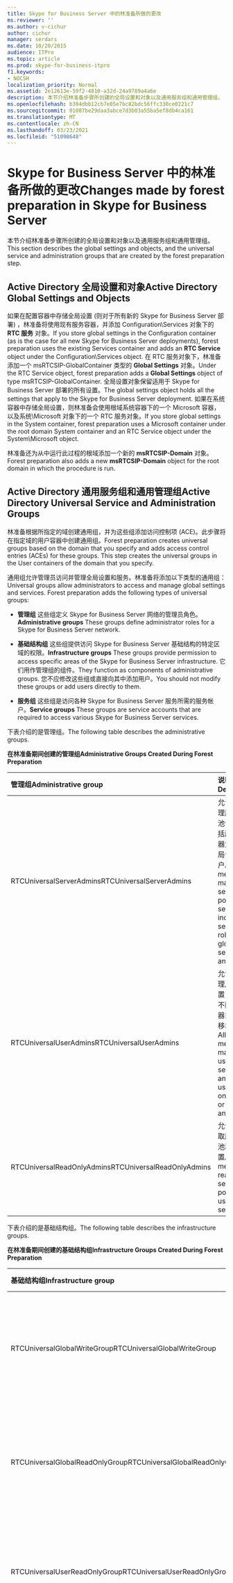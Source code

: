 ```yaml
---
title: Skype for Business Server 中的林准备所做的更改
ms.reviewer: ''
ms.author: v-cichur
author: cichur
manager: serdars
ms.date: 10/20/2015
audience: ITPro
ms.topic: article
ms.prod: skype-for-business-itpro
f1.keywords:
- NOCSH
localization_priority: Normal
ms.assetid: 2e12613e-59f2-4810-a32d-24a9789a4a6e
description: 本节介绍林准备步骤所创建的全局设置和对象以及通用服务组和通用管理组。
ms.openlocfilehash: b304dbb12cb7e05e7bc82bdc56ffc330ce0221c7
ms.sourcegitcommit: 01087be29daa3abce7d3b03a55ba5ef8db4ca161
ms.translationtype: MT
ms.contentlocale: zh-CN
ms.lasthandoff: 03/23/2021
ms.locfileid: "51098648"
---
```

# <a name="changes-made-by-forest-preparation-in-skype-for-business-server"></a><span data-ttu-id="83019-103">Skype for Business Server 中的林准备所做的更改</span><span class="sxs-lookup"><span data-stu-id="83019-103">Changes made by forest preparation in Skype for Business Server</span></span>

<span data-ttu-id="83019-104">本节介绍林准备步骤所创建的全局设置和对象以及通用服务组和通用管理组。</span><span class="sxs-lookup"><span data-stu-id="83019-104">This section describes the global settings and objects, and the universal service and administration groups that are created by the forest preparation step.</span></span>

## <a name="active-directory-global-settings-and-objects"></a><span data-ttu-id="83019-105">Active Directory 全局设置和对象</span><span class="sxs-lookup"><span data-stu-id="83019-105">Active Directory Global Settings and Objects</span></span>

<span data-ttu-id="83019-106">如果在配置容器中存储全局设置 (则对于所有新的 Skype for Business Server 部署) ，林准备将使用现有服务容器，并添加 Configuration\Services 对象下的 **RTC 服务** 对象。</span><span class="sxs-lookup"><span data-stu-id="83019-106">If you store global settings in the Configuration container (as is the case for all new Skype for Business Server deployments), forest preparation uses the existing Services container and adds an **RTC Service** object under the Configuration\Services object.</span></span> <span data-ttu-id="83019-107">在 RTC 服务对象下，林准备添加一个 msRTCSIP-GlobalContainer 类型的 **Global Settings** 对象。</span><span class="sxs-lookup"><span data-stu-id="83019-107">Under the RTC Service object, forest preparation adds a **Global Settings** object of type msRTCSIP-GlobalContainer.</span></span> <span data-ttu-id="83019-108">全局设置对象保留适用于 Skype for Business Server 部署的所有设置。</span><span class="sxs-lookup"><span data-stu-id="83019-108">The global settings object holds all the settings that apply to the Skype for Business Server deployment.</span></span> <span data-ttu-id="83019-109">如果在系统容器中存储全局设置，则林准备会使用根域系统容器下的一个 Microsoft 容器，以及系统\Microsoft 对象下的一个 RTC 服务对象。</span><span class="sxs-lookup"><span data-stu-id="83019-109">If you store global settings in the System container, forest preparation uses a Microsoft container under the root domain System container and an RTC Service object under the System\Microsoft object.</span></span>

<span data-ttu-id="83019-110">林准备还为从中运行此过程的根域添加一个新的 **msRTCSIP-Domain** 对象。</span><span class="sxs-lookup"><span data-stu-id="83019-110">Forest preparation also adds a new **msRTCSIP-Domain** object for the root domain in which the procedure is run.</span></span>

## <a name="active-directory-universal-service-and-administration-groups"></a><span data-ttu-id="83019-111">Active Directory 通用服务组和通用管理组</span><span class="sxs-lookup"><span data-stu-id="83019-111">Active Directory Universal Service and Administration Groups</span></span>

<span data-ttu-id="83019-p102">林准备根据所指定的域创建通用组，并为这些组添加访问控制项 (ACE)。此步骤将在指定域的用户容器中创建通用组。</span><span class="sxs-lookup"><span data-stu-id="83019-p102">Forest preparation creates universal groups based on the domain that you specify and adds access control entries (ACEs) for these groups. This step creates the universal groups in the User containers of the domain that you specify.</span></span>

<span data-ttu-id="83019-p103">通用组允许管理员访问并管理全局设置和服务。林准备将添加以下类型的通用组：</span><span class="sxs-lookup"><span data-stu-id="83019-p103">Universal groups allow administrators to access and manage global settings and services. Forest preparation adds the following types of universal groups:</span></span>

- <span data-ttu-id="83019-116">**管理组** 这些组定义 Skype for Business Server 网络的管理员角色。</span><span class="sxs-lookup"><span data-stu-id="83019-116">**Administrative groups** These groups define administrator roles for a Skype for Business Server network.</span></span>

- <span data-ttu-id="83019-117">**基础结构组** 这些组提供访问 Skype for Business Server 基础结构的特定区域的权限。</span><span class="sxs-lookup"><span data-stu-id="83019-117">**Infrastructure groups** These groups provide permission to access specific areas of the Skype for Business Server infrastructure.</span></span> <span data-ttu-id="83019-118">它们用作管理组的组件。</span><span class="sxs-lookup"><span data-stu-id="83019-118">They function as components of administrative groups.</span></span> <span data-ttu-id="83019-119">您不应修改这些组或直接向其中添加用户。</span><span class="sxs-lookup"><span data-stu-id="83019-119">You should not modify these groups or add users directly to them.</span></span>

- <span data-ttu-id="83019-120">**服务组** 这些组是访问各种 Skype for Business Server 服务所需的服务帐户。</span><span class="sxs-lookup"><span data-stu-id="83019-120">**Service groups** These groups are service accounts that are required to access various Skype for Business Server services.</span></span>

<span data-ttu-id="83019-121">下表介绍的是管理组。</span><span class="sxs-lookup"><span data-stu-id="83019-121">The following table describes the administrative groups.</span></span>

<span data-ttu-id="83019-122">**在林准备期间创建的管理组**</span><span class="sxs-lookup"><span data-stu-id="83019-122">**Administrative Groups Created During Forest Preparation**</span></span>

|<span data-ttu-id="83019-123">**管理组**</span><span class="sxs-lookup"><span data-stu-id="83019-123">**Administrative group**</span></span>|<span data-ttu-id="83019-124">**说明**</span><span class="sxs-lookup"><span data-stu-id="83019-124">**Description**</span></span>|
|:-----|:-----|
|<span data-ttu-id="83019-125">RTCUniversalServerAdmins</span><span class="sxs-lookup"><span data-stu-id="83019-125">RTCUniversalServerAdmins</span></span>  <br/> |<span data-ttu-id="83019-126">允许成员管理服务器和池设置，包括所有服务器角色、全局设置和用户。</span><span class="sxs-lookup"><span data-stu-id="83019-126">Allows members to manage server and pool settings, including all server roles, global settings, and users.</span></span>  <br/> |
|<span data-ttu-id="83019-127">RTCUniversalUserAdmins</span><span class="sxs-lookup"><span data-stu-id="83019-127">RTCUniversalUserAdmins</span></span>  <br/> |<span data-ttu-id="83019-128">允许成员管理用户设置，以及在不同的服务器或池之间移动用户。</span><span class="sxs-lookup"><span data-stu-id="83019-128">Allows members to manage user settings and move users from one server or pool to another.</span></span>  <br/> |
|<span data-ttu-id="83019-129">RTCUniversalReadOnlyAdmins</span><span class="sxs-lookup"><span data-stu-id="83019-129">RTCUniversalReadOnlyAdmins</span></span>  <br/> |<span data-ttu-id="83019-130">允许成员读取服务器、池和用户设置。</span><span class="sxs-lookup"><span data-stu-id="83019-130">Allows members to read server, pool, and user settings.</span></span>  <br/> |

<span data-ttu-id="83019-131">下表介绍的是基础结构组。</span><span class="sxs-lookup"><span data-stu-id="83019-131">The following table describes the infrastructure groups.</span></span>

<span data-ttu-id="83019-132">**在林准备期间创建的基础结构组**</span><span class="sxs-lookup"><span data-stu-id="83019-132">**Infrastructure Groups Created During Forest Preparation**</span></span>

|<span data-ttu-id="83019-133">**基础结构组**</span><span class="sxs-lookup"><span data-stu-id="83019-133">**Infrastructure group**</span></span>|<span data-ttu-id="83019-134">**说明**</span><span class="sxs-lookup"><span data-stu-id="83019-134">**Description**</span></span>|
|:-----|:-----|
|<span data-ttu-id="83019-135">RTCUniversalGlobalWriteGroup</span><span class="sxs-lookup"><span data-stu-id="83019-135">RTCUniversalGlobalWriteGroup</span></span>  <br/> |<span data-ttu-id="83019-136">授予对 Skype for Business Server 的全局设置对象的写入访问权限。</span><span class="sxs-lookup"><span data-stu-id="83019-136">Grants write access to global setting objects for Skype for Business Server.</span></span>  <br/> |
|<span data-ttu-id="83019-137">RTCUniversalGlobalReadOnlyGroup</span><span class="sxs-lookup"><span data-stu-id="83019-137">RTCUniversalGlobalReadOnlyGroup</span></span>  <br/> |<span data-ttu-id="83019-138">授予对 Skype for Business Server 的全局设置对象的只读访问权限。</span><span class="sxs-lookup"><span data-stu-id="83019-138">Grants read-only access to global setting objects for Skype for Business Server.</span></span>  <br/> |
|<span data-ttu-id="83019-139">RTCUniversalUserReadOnlyGroup</span><span class="sxs-lookup"><span data-stu-id="83019-139">RTCUniversalUserReadOnlyGroup</span></span>  <br/> |<span data-ttu-id="83019-140">授予对 Skype for Business Server 用户设置的只读访问权限。</span><span class="sxs-lookup"><span data-stu-id="83019-140">Grants read-only access to Skype for Business Server user settings.</span></span>  <br/> |
|<span data-ttu-id="83019-141">RTCUniversalServerReadOnlyGroup</span><span class="sxs-lookup"><span data-stu-id="83019-141">RTCUniversalServerReadOnlyGroup</span></span>  <br/> |<span data-ttu-id="83019-142">授予对 Skype for Business Server 设置的只读访问权限。</span><span class="sxs-lookup"><span data-stu-id="83019-142">Grants read-only access to Skype for Business Server settings.</span></span> <span data-ttu-id="83019-143">此组没有对池级别设置的访问权限，只有对单个服务器专用设置的访问权限。</span><span class="sxs-lookup"><span data-stu-id="83019-143">This group does not have access to pool level settings, only to settings specific to an individual server.</span></span>  <br/> |
|<span data-ttu-id="83019-144">RTCUniversalSBATechnicians</span><span class="sxs-lookup"><span data-stu-id="83019-144">RTCUniversalSBATechnicians</span></span>  <br/> |<span data-ttu-id="83019-145">授予对 Skype for Business Server 配置的只读访问权限，在安装期间管理员组位于 survivable Branch 设备的本地服务器中。</span><span class="sxs-lookup"><span data-stu-id="83019-145">Grants read-only access to Skype for Business Server configuration and are placed in the Local Administrators group of the survivable branch appliances during installation.</span></span>  <br/> |

<span data-ttu-id="83019-146">下表介绍的是服务组。</span><span class="sxs-lookup"><span data-stu-id="83019-146">The following table describes the service groups.</span></span>

<span data-ttu-id="83019-147">**林准备期间创建的服务组**</span><span class="sxs-lookup"><span data-stu-id="83019-147">**Service Groups Created During Forest Preparation**</span></span>

|<span data-ttu-id="83019-148">**服务组**</span><span class="sxs-lookup"><span data-stu-id="83019-148">**Service group**</span></span>|<span data-ttu-id="83019-149">**说明**</span><span class="sxs-lookup"><span data-stu-id="83019-149">**Description**</span></span>|
|:-----|:-----|
|<span data-ttu-id="83019-150">RTCHSUniversalServices</span><span class="sxs-lookup"><span data-stu-id="83019-150">RTCHSUniversalServices</span></span>  <br/> |<span data-ttu-id="83019-151">包括用于运行前端服务器和 Standard Edition Server 的服务帐户。</span><span class="sxs-lookup"><span data-stu-id="83019-151">Includes service accounts used to run Front End Server and Standard Edition servers.</span></span> <span data-ttu-id="83019-152">此组允许服务器对 Skype for Business Server 全局设置和 Active Directory 用户对象进行读/写访问。</span><span class="sxs-lookup"><span data-stu-id="83019-152">This group allows servers read/write access to Skype for Business Server global settings and Active Directory user objects.</span></span>  <br/> |
|<span data-ttu-id="83019-153">RTCComponentUniversalServices</span><span class="sxs-lookup"><span data-stu-id="83019-153">RTCComponentUniversalServices</span></span>  <br/> |<span data-ttu-id="83019-154">包括用于运行 A/V 会议服务器、Web 服务、中介服务器、存档服务器和监控服务器的服务帐户。</span><span class="sxs-lookup"><span data-stu-id="83019-154">Includes service accounts used to run A/V Conferencing Servers, Web Services, Mediation Server, Archiving Server, and Monitoring Server.</span></span>  <br/> |
|<span data-ttu-id="83019-155">RTCProxyUniversalServices</span><span class="sxs-lookup"><span data-stu-id="83019-155">RTCProxyUniversalServices</span></span>  <br/> |<span data-ttu-id="83019-156">包括用于运行 Skype for Business Server 边缘服务器的服务帐户。</span><span class="sxs-lookup"><span data-stu-id="83019-156">Includes service accounts used to run Skype for Business Server Edge Servers.</span></span>  <br/> |
|<span data-ttu-id="83019-157">RTCUniversalConfigReplicator</span><span class="sxs-lookup"><span data-stu-id="83019-157">RTCUniversalConfigReplicator</span></span>  <br/> |<span data-ttu-id="83019-158">包括可以参与 Skype for Business Server 中央管理存储复制的服务器。</span><span class="sxs-lookup"><span data-stu-id="83019-158">Includes servers that can participate in Skype for Business Server Central Management store replication.</span></span>  <br/> |
|<span data-ttu-id="83019-159">RTCSBAUniversalServices</span><span class="sxs-lookup"><span data-stu-id="83019-159">RTCSBAUniversalServices</span></span>  <br/> |<span data-ttu-id="83019-160">授予对 Skype for Business Server 设置的只读访问权限，但允许配置 Survivable Branch Server 和 Survivable Branch Appliance 部署。</span><span class="sxs-lookup"><span data-stu-id="83019-160">Grants read-only access to Skype for Business Server settings, but allows for configuration for the installation of a survivable branch server and survivable branch appliance deployment.</span></span>  <br/> |

<span data-ttu-id="83019-161">然后，林准备将服务组和管理组添加到适当的基础结构组，具体如下：</span><span class="sxs-lookup"><span data-stu-id="83019-161">Forest preparation then adds service and administration groups to the appropriate infrastructure groups, as follows:</span></span>

- <span data-ttu-id="83019-162">将 RTCUniversalServerAdmins 添加到 RTCUniversalGlobalReadOnlyGroup、RTCUniversalGlobalWriteGroup、RTCUniversalServerReadOnlyGroup 和 RTCUniversalUserReadOnlyGroup 中。</span><span class="sxs-lookup"><span data-stu-id="83019-162">RTCUniversalServerAdmins is added to RTCUniversalGlobalReadOnlyGroup, RTCUniversalGlobalWriteGroup, RTCUniversalServerReadOnlyGroup, and RTCUniversalUserReadOnlyGroup.</span></span>

- <span data-ttu-id="83019-163">RTCUniversalUserAdmins 被添加为 RTCUniversalGlobalReadOnlyGroup、RTCUniversalServerReadOnlyGroup 和 RTCUniversalUserReadOnlyGroup 的成员。</span><span class="sxs-lookup"><span data-stu-id="83019-163">RTCUniversalUserAdmins is added as a member of RTCUniversalGlobalReadOnlyGroup, RTCUniversalServerReadOnlyGroup, and RTCUniversalUserReadOnlyGroup.</span></span>

- <span data-ttu-id="83019-164">RTCHSUniversalServices、RTCComponentUniversalServices 和 RTCUniversalReadOnlyAdmins 添加为 RTCUniversalGlobalReadOnlyGroup、RTCUniversalServerReadOnlyGroup 和 RTCUniversalUserReadOnlyGroup 的成员。</span><span class="sxs-lookup"><span data-stu-id="83019-164">RTCHSUniversalServices, RTCComponentUniversalServices and RTCUniversalReadOnlyAdmins are added as members of RTCUniversalGlobalReadOnlyGroup, RTCUniversalServerReadOnlyGroup, and RTCUniversalUserReadOnlyGroup.</span></span>

<span data-ttu-id="83019-165">林准备还创建了以下基于角色的访问控制 (RBAC) 组：</span><span class="sxs-lookup"><span data-stu-id="83019-165">Forest preparation also creates the following role-based access control (RBAC) groups:</span></span>

- <span data-ttu-id="83019-166">CSAdministrator</span><span class="sxs-lookup"><span data-stu-id="83019-166">CSAdministrator</span></span>

- <span data-ttu-id="83019-167">CSArchivingAdministrator</span><span class="sxs-lookup"><span data-stu-id="83019-167">CSArchivingAdministrator</span></span>

- <span data-ttu-id="83019-168">CSHelpDesk</span><span class="sxs-lookup"><span data-stu-id="83019-168">CSHelpDesk</span></span>

- <span data-ttu-id="83019-169">CSLocationAdministrator</span><span class="sxs-lookup"><span data-stu-id="83019-169">CSLocationAdministrator</span></span>

- <span data-ttu-id="83019-170">CSResponseGroupAdministrator</span><span class="sxs-lookup"><span data-stu-id="83019-170">CSResponseGroupAdministrator</span></span>

- <span data-ttu-id="83019-171">CSServerAdministrator</span><span class="sxs-lookup"><span data-stu-id="83019-171">CSServerAdministrator</span></span>

- <span data-ttu-id="83019-172">CSUserAdministrator</span><span class="sxs-lookup"><span data-stu-id="83019-172">CSUserAdministrator</span></span>

- <span data-ttu-id="83019-173">CSViewOnlyAdministrator</span><span class="sxs-lookup"><span data-stu-id="83019-173">CSViewOnlyAdministrator</span></span>

- <span data-ttu-id="83019-174">CSVoiceAdministrator</span><span class="sxs-lookup"><span data-stu-id="83019-174">CSVoiceAdministrator</span></span>

- <span data-ttu-id="83019-175">CsPersistentChatAdministator</span><span class="sxs-lookup"><span data-stu-id="83019-175">CsPersistentChatAdministator</span></span>

- <span data-ttu-id="83019-176">CsResponseGroupManager</span><span class="sxs-lookup"><span data-stu-id="83019-176">CsResponseGroupManager</span></span>

<span data-ttu-id="83019-177">有关 RBAC 角色以及允许每个角色执行的任务的详细信息，请参阅规划文档中的[Role-Based Access Control](/previous-versions/office/lync-server-2013/lync-server-2013-planning-for-role-based-access-control)。</span><span class="sxs-lookup"><span data-stu-id="83019-177">For details about RBAC roles and the tasks allowed for each, see [Role-Based Access Control](/previous-versions/office/lync-server-2013/lync-server-2013-planning-for-role-based-access-control) in the Planning documentation.</span></span>

<span data-ttu-id="83019-178">林准备同时创建专用和公共 ACE。</span><span class="sxs-lookup"><span data-stu-id="83019-178">Forest preparation creates both private and public ACEs.</span></span> <span data-ttu-id="83019-179">它在 Skype for Business Server 使用的全局设置容器上创建专用 AES。</span><span class="sxs-lookup"><span data-stu-id="83019-179">It creates private ACEs on the global settings container used by Skype for Business Server.</span></span> <span data-ttu-id="83019-180">此容器仅由 Skype for Business Server 使用，位于根域的"配置"容器或"系统"容器中，具体取决于存储全局设置的位置。</span><span class="sxs-lookup"><span data-stu-id="83019-180">This container is used only by Skype for Business Server and is located either in the Configuration container or the System container in the root domain, depending on where you store global settings.</span></span> <span data-ttu-id="83019-181">下表中列出了林准备所创建的公共 ACE。</span><span class="sxs-lookup"><span data-stu-id="83019-181">The public ACEs created by forest preparation are listed in the following table.</span></span>

<span data-ttu-id="83019-182">**林准备所创建的公共 ACE**</span><span class="sxs-lookup"><span data-stu-id="83019-182">**Public ACEs created by Forest Preparation**</span></span>


| <span data-ttu-id="83019-183">**ACE**</span><span class="sxs-lookup"><span data-stu-id="83019-183">**ACE**</span></span>                                                                 | <span data-ttu-id="83019-184">**RTCUniversalGlobalReadOnlyGroup**</span><span class="sxs-lookup"><span data-stu-id="83019-184">**RTCUniversalGlobalReadOnlyGroup**</span></span> |
|:------------------------------------------------------------------------|:------------------------------------|
| <span data-ttu-id="83019-185">读取根域系统容器 (继承) **\\**\*</span><span class="sxs-lookup"><span data-stu-id="83019-185">Read root domain System Container (not inherited) **\\**\*</span></span> <br/>        | <span data-ttu-id="83019-186">X</span><span class="sxs-lookup"><span data-stu-id="83019-186">X</span></span>  <br/>                            |
| <span data-ttu-id="83019-187">读取 Configuration 的 DisplaySpecifiers 容器 (继承) </span><span class="sxs-lookup"><span data-stu-id="83019-187">Read Configuration's DisplaySpecifiers container (not inherited)</span></span>  <br/> | <span data-ttu-id="83019-188">X</span><span class="sxs-lookup"><span data-stu-id="83019-188">X</span></span>  <br/>                            |

> [!NOTE]
> <span data-ttu-id="83019-189"><strong>\\</strong>\*未继承的 AES 不会授予访问这些容器下的子对象的权限。</span><span class="sxs-lookup"><span data-stu-id="83019-189"><strong>\\</strong>\*ACEs that are not inherited do not grant access to child objects under these containers.</span></span> <span data-ttu-id="83019-190">继承的 AES 授予访问这些容器下的子对象的权限。</span><span class="sxs-lookup"><span data-stu-id="83019-190">ACEs that are inherited grant access to child objects under these containers.</span></span>

<span data-ttu-id="83019-191">在配置容器上的配置命名上下文中，林准备将执行以下任务：</span><span class="sxs-lookup"><span data-stu-id="83019-191">On the Configuration container, under the Configuration naming context, forest preparation performs the following tasks:</span></span>

- <span data-ttu-id="83019-192">在用户、联系人和 InetOrgPerson 的语言显示说明符（例如 CN=user-Display,CN=409,CN=DisplaySpecifiers）的 adminContextMenu 和 adminPropertyPages 属性下，为“**RTC property**”页添加一个 **{AB255F23-2DBD-4bb6-891D-38754AC280EF}** 条目。</span><span class="sxs-lookup"><span data-stu-id="83019-192">Adds an entry **{AB255F23-2DBD-4bb6-891D-38754AC280EF}** for the **RTC property** page under the adminContextMenu and adminPropertyPages attributes of the language display specifier for users, contacts, and InetOrgPersons (for example, CN=user-Display,CN=409,CN=DisplaySpecifiers).</span></span>

- <span data-ttu-id="83019-193">在 **Extended-Rights** 下添加一个适用于 User 和 Contact 类的 **controlAccessRight** 类型的 **RTCPropertySet** 对象。</span><span class="sxs-lookup"><span data-stu-id="83019-193">Adds an **RTCPropertySet** object of type **controlAccessRight** under **Extended-Rights** that applies to the User and Contact classes.</span></span>

- <span data-ttu-id="83019-194">在 **Extended-Rights** 下添加一个适用于 User、Contact、OU 和 DomainDNS 类的 **controlAccessRight** 类型的 **RTCUserSearchPropertySet** 对象。</span><span class="sxs-lookup"><span data-stu-id="83019-194">Adds an **RTCUserSearchPropertySet** object of type **controlAccessRight** under **Extended-Rights** that applies to User, Contact, OU, and DomainDNS classes.</span></span>

- <span data-ttu-id="83019-195">在每个语言组织单位 (OU) 显示说明符（例如，CN=organizationalUnit-Display,CN=409,CN=DisplaySpecifiers）的 **extraColumns** 属性下添加 **msRTCSIP-PrimaryUserAddress**，并复制默认显示（例如，CN=default-Display, CN=409,CN=DisplaySpecifiers）的 **extraColumns** 属性值。</span><span class="sxs-lookup"><span data-stu-id="83019-195">Adds **msRTCSIP-PrimaryUserAddress** under the **extraColumns** attribute of each language organizational unit (OU) display specifier (for example, CN=organizationalUnit-Display,CN=409,CN=DisplaySpecifiers) and copies the values of the **extraColumns** attribute of the default display (for example, CN=default-Display, CN=409,CN=DisplaySpecifiers).</span></span>

- <span data-ttu-id="83019-196">在 User、Contact 和 InetOrgPerson 对象的每个语言显示说明符（例如，英文为 CN=user-Display,CN=409,CN=DisplaySpecifiers）的 **attributeDisplayNames** 属性下，添加 **msRTCSIP-PrimaryUserAddress**、**msRTCSIP-PrimaryHomeServer** 和 **msRTCSIP-UserEnabled** 筛选属性。</span><span class="sxs-lookup"><span data-stu-id="83019-196">Adds **msRTCSIP-PrimaryUserAddress**, **msRTCSIP-PrimaryHomeServer**, and **msRTCSIP-UserEnabled** filtering attributes under the **attributeDisplayNames** attribute of each language display specifier for Users, Contacts, and InetOrgPerson objects (for example, in English: CN=user-Display,CN=409,CN=DisplaySpecifiers).</span></span>